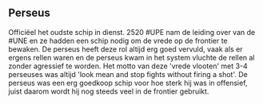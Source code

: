 ## Perseus
Officiëel het oudste schip in dienst. 2520 #UPE nam de leiding over van de #UNE en ze hadden een schip nodig om de vrede op de frontier te bewaken. De perseus heeft deze rol altijd erg goed vervuld, vaak als er ergens rellen waren en de perseus kwam in het system vluchte de rellen al zonder agressief te worden. Het motto van deze 'vrede vlooten' met 3-4 perseuses was altijd 'look mean and stop fights without firing a shot'. De perseus was een erg goedkoop schip voor hoe sterk hij was in offensief, juist daarom wordt hij nog steeds veel in de frontier gebruikt.